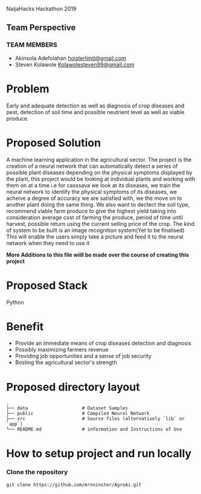 NaijaHacks Hackathon 2019

## Team Perspective

### TEAM MEMBERS

- Akinsola Adefolahan  hoisterlimit@gmail.com
- Steven Kolawole      Kolawolesteven99@gmail.com

# Problem

Early and adequate detection as well as diagnosis of crop diseases and pest, detection of soil time and possible
neutrient level as well as viable produce.

# Proposed Solution

A machine learning application in the agricultural sector.
The project is the creation of a neural network that can automatically detect a series of possible plant diseases
depending on the physical symptoms displayed by the plant, this project would be looking at individual plants and 
working with them on at a time i.e for casssava we look at its diseases, we train the neural network to identify 
the physical symptoms of its diseases, we acheive a degree of accuracy we are satisfied with, we the move on to
another plant doing the same thing.
We also want to dectect the soil type, recommend viable farm produce to give the highest yield taking into consideration
average cost of farming the produce, period of time until harvest, possible return using the current selling price of the 
crop.
The kind of system to be built is an image recognition system(Yet to be finalised)
This will enable the users simply take a picture and feed it to the neural network when they need to use it

**More Additions to this file wiill be made over the course of creating this project**


# Proposed Stack

Python

# Benefit

- Provide an immediate means of crop diseases detection and diagnosis
- Possibly maximizing farmers revenue
- Providing job opportunities and a sense of job security
- Bosting the agricultural sector's strength 


# Proposed directory layout

    .
    ├── data                    # Dataset Samples
    ├── public                  # Compiled Neural Network
    ├── src                     # Source files (alternatively `lib` or `app`)
    └── README.md               # information and Instructions of Use


# How to setup project and run locally

### Clone the repository 

```
git clone https://github.com/mrnninster/AgroAi.git
```

